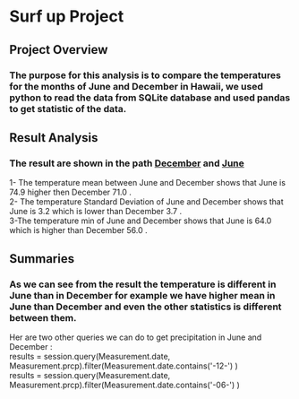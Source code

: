 #  Surf up Project
## Project Overview
### The purpose for this analysis is to compare the temperatures for the months of June and December in Hawaii, we used python to read the data from SQLite database and used pandas  to get statistic of the data.
## Result Analysis
### The result are shown in the path  [December](December.png)  and  [June](june.png) 
1- The temperature mean between June and December shows that  June is 74.9  higher then December 71.0 . \
2- The temperature Standard Deviation of June and December shows that June is 3.2  which is lower than December 3.7 . \
3-The temperature min of June and December shows that June is 64.0  which is higher than December 56.0 . 
## Summaries
### As we can see from the result the temperature is different in June than in  December for example we have higher mean in June than December and even the other statistics is different between them. 
Her are two other queries we can do to get precipitation in June and December : \
results = session.query(Measurement.date, Measurement.prcp).filter(Measurement.date.contains('-12-') ) \
results = session.query(Measurement.date, Measurement.prcp).filter(Measurement.date.contains('-06-') ) 

